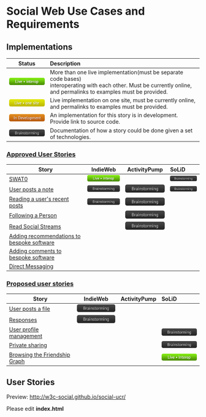 # Social Web Use Cases and Requirements

## Implementations

Status | Description
-------|:-----------
![Live - interop](/img/live-interop.png) | More than one live implementation(must be separate code bases)<br> interoperating with each other. Must be currently online,<br>and permalinks to examples must be provided.
![Live - one site](/img/live-one.png) | Live implementation on one site, must be currently online,<br>and permalinks to examples must be provided. 
![In Development](/img/development.png) | An implementation for this story is in development. Provide link to source code.
![Brainstorming](/img/brainstorming.png) | Documentation of how a story could be done given a set of technologies.

### [Approved User Stories](https://www.w3.org/wiki/Socialwg/Social_API/User_stories#Approved_user_stories)

Story | IndieWeb | ActivityPump | SoLiD
------|:--------:|:------------:|:------
[SWAT0](https://www.w3.org/wiki/Socialwg/SWAT0) | [![Live - interop](/img/live-interop.png)](http://tantek.com/2015/193/t2/user-flow-permalinks-indieweb-swat0) | | [![Brainstorming](/img/brainstorming.png)](http://ods.openlinksw.com/dataspace/doc/dav/wiki/ODS/ODSSWATOTutorial)
[User posts a note](https://www.w3.org/wiki/Socialwg/Social_API/User_stories#User_posts_a_note) | [![Brainstorming](/img/brainstorming.png)](https://github.com/aaronpk/Micropub/blob/master/user-stories/user-posts-a-note.md) |  [![Brainstorming](/img/brainstorming.png)](https://github.com/w3c-social/activitypump/blob/master/userstories/user-posts-a-note.md) | [![Brainstorming](/img/brainstorming.png)](https://github.com/linkeddata/solid#brief-example-of-solid-in-action) |
[Reading a user's recent posts](https://www.w3.org/wiki/Socialwg/Social_API/User_stories#Reading_a_user.27s_recent_posts) | [![Brainstorming](/img/brainstorming.png)](https://github.com/aaronpk/Micropub/blob/master/user-stories/reading-recent-posts.md) | [![Brainstorming](/img/brainstorming.png)](https://github.com/w3c-social/activitypump/blob/master/userstories/reading-a-users-recent-posts.md) |  |
[Following a Person](https://www.w3.org/wiki/Socialwg/Social_API/User_stories#Following_a_person) |  | [![Brainstorming](/img/brainstorming.png)](https://github.com/w3c-social/activitypump/blob/master/userstories/following-a-person.md) |  |
[Read Social Streams](https://www.w3.org/wiki/Socialwg/Social_API/User_stories#Inbox) |  | [![Brainstorming](/img/brainstorming.png)](https://github.com/w3c-social/activitypump/blob/master/userstories/inbox.md) |  |
[Adding recommendations to bespoke software](https://www.w3.org/wiki/Socialwg/Social_API/User_stories#Integration_:_Adding_recommendations_to_bespoke_software) |  |  |  |
[Adding comments to bespoke software](https://www.w3.org/wiki/Socialwg/Social_API/User_stories#Integration_:_Adding_comments_to_bespoke_software) |  |  |  |
[Direct Messaging](https://www.w3.org/wiki/Socialwg/Social_API/User_stories#Direct_Messaging) |  |  |  |

### [Proposed user stories](https://www.w3.org/wiki/Socialwg/Social_API/User_stories#Proposed_user_stories)

Story | IndieWeb | ActivityPump | SoLiD
------|:--------:|:------------:|:------
[User posts a file](https://www.w3.org/wiki/Socialwg/Social_API/User_stories#User_posts_a_file) | [![Brainstorming](/img/brainstorming.png)](https://github.com/aaronpk/Micropub/blob/master/user-stories/user-posts-a-file.md) |  |  |
[Responses](https://www.w3.org/wiki/Socialwg/Social_API/User_stories#Responses) | [![Brainstorming](/img/brainstorming.png)](https://github.com/aaronpk/Micropub/blob/master/user-stories/responses.md) |  |  |
[User profile management](https://www.w3.org/wiki/Socialwg/Social_API/User_stories#User_profile_management) |  |  | [![Brainstorming](/img/brainstorming.png)](https://github.com/linkeddata/SoLiD/blob/master/UserStories/UserProfileManagement.md)
[Private sharing](https://www.w3.org/wiki/Socialwg/Social_API/User_stories#Private_Sharing) |  |  | [![Brainstorming](/img/brainstorming.png)](https://github.com/linkeddata/SoLiD/blob/master/UserStories/PrivateSharing.md)
[Browsing the Friendship Graph](https://www.w3.org/wiki/Socialwg/Social_API/User_stories#Browsing_the_Friendship_Graph) | |  |  [![Live - interop](/img/live-interop.png)](http://linkeddata.github.io/profile-editor/#/friends/view?webid=http:%2F%2Fbblfish.net%2Fpeople%2Fhenry%2Fcard%23me)|


## User Stories

Preview: http://w3c-social.github.io/social-ucr/

Please edit **index.html**


